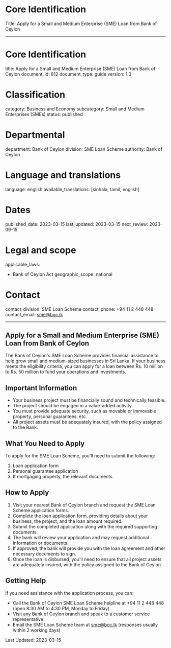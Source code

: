# Core Identification
Title: Apply for a Small and Medium Enterprise (SME) Loan from Bank of Ceylon

---
# Core Identification
title: Apply for a Small and Medium Enterprise (SME) Loan from Bank of Ceylon
document_id: 812
document_type: guide
version: 1.0

# Classification
category: Business and Economy
subcategory: Small and Medium Enterprises (SMEs)
status: published

# Departmental
department: Bank of Ceylon
division: SME Loan Scheme
authority: Bank of Ceylon

# Language and translations
language: english
available_translations: [sinhala, tamil, english]

# Dates
published_date: 2023-03-15
last_updated: 2023-03-15
next_review: 2023-09-15

# Legal and scope
applicable_laws:
 - Bank of Ceylon Act
geographic_scope: national

# Contact
contact_division: SME Loan Scheme
contact_phone: +94 11 2 448 448
contact_email: sme@boc.lk

---

## Apply for a Small and Medium Enterprise (SME) Loan from Bank of Ceylon

The Bank of Ceylon's SME Loan Scheme provides financial assistance to help grow small and medium-sized businesses in Sri Lanka. If your business meets the eligibility criteria, you can apply for a loan between Rs. 10 million to Rs. 50 million to fund your operations and investments.

## Important Information

- Your business project must be financially sound and technically feasible.
- The project should be engaged in a value-added activity.
- You must provide adequate security, such as movable or immovable property, personal guarantees, etc.
- All project assets must be adequately insured, with the policy assigned to the Bank.

## What You Need to Apply

To apply for the SME Loan Scheme, you'll need to submit the following:

1. Loan application form
2. Personal guarantee application
3. If mortgaging property, the relevant documents

## How to Apply

1. Visit your nearest Bank of Ceylon branch and request the SME Loan Scheme application forms.
2. Complete the loan application form, providing details about your business, the project, and the loan amount required.
3. Submit the completed application along with the required supporting documents.
4. The bank will review your application and may request additional information or documents.
5. If approved, the bank will provide you with the loan agreement and other necessary documents to sign.
6. Once the loan is disbursed, you'll need to ensure that all project assets are adequately insured, with the policy assigned to the Bank of Ceylon.

## Getting Help

If you need assistance with the application process, you can:

- Call the Bank of Ceylon SME Loan Scheme helpline at +94 11 2 448 448 (open 8:30 AM to 4:30 PM, Monday to Friday)
- Visit any Bank of Ceylon branch and speak to a customer service representative
- Email the SME Loan Scheme team at sme@boc.lk (responses usually within 2 working days)

Last Updated: 2023-03-15
